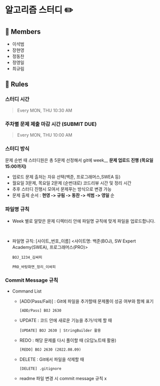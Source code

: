 # 알고리즘 스터디 ✏️
## 👥 Members
- 이석범
- 장현영
- 정동찬
- 정영일
- 최규림



## 👋 Rules 
### 스터디 시간 
> Every MON, THU 10:30 AM

### 주차별 문제 제출 마감 시간 (SUBMIT DUE)
> Every MON, THU 10:00 AM

### 스터디 방식

문제 순번 때 스터디원은 총 5문제 선정해서 git에 week__ **문제 업로드 진행 (목요일 15:00까지)**

- 업로드 문제 출처는 자유 선택(백준, 프로그래머스,SWEA 등)
- 월요일 3문제, 목요일 2문제 (순번대로) 코드리뷰 시간 및 정리 시간
- 추후 스터디 진행시 모여서 문제푸는 방식으로 변경 가능
- 문제 출제 순서 : **현영 -> 규림 -> 동찬 -> 석범 -> 영일** 순 
### 파일명 규칙
- Week 별로 알맞은 문제 디렉터리 안에 파일명 규칙에 맞게 파일을 업로드합니다.
<br>

- 파일명 규칙: [사이트_번호_이름] <사이트명: 백준(BOJ), SW Expert Academy(SWEA), 프로그래머스(PRO)>


    ```
    BOJ_1234_김싸피
    ```
    ```
    PRO_바탕화면_정리_이싸피
    ```

### Commit Message 규칙

- Command List
  - [ADD(Pass/Fail)] : Git에 파일을 추가할때 문제풀이 성공 여부와 함께 표기
  

      ```
      [ADD/Pass] BOJ 2630
      ```
  - UPDATE : 코드 안에 새로운 기능을 추가/삭제 할 때
  

      ```
      [UPDATE] BOJ 2630 | StringBuilder 활용
      ```
  - REDO : 해당 문제를 다시 풀이할 때 (오답노트때 활용)
  

      ```
      [REDO] BOJ 2630 (2022.08.09)
      ```

  - DELETE : Git에서 파일을 삭제할 때
  

      ```
      [DELETE] .gitignore
      ```
  - readme 파일 변경 시 commit message 규칙 x

